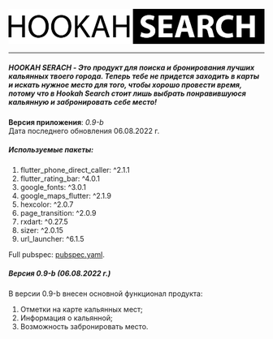 ![Hookah Search logo](https://github.com/bahmN/HookahSearch/blob/main/assets/images/logoHS.png)
***
##### HOOKAH SERACH - Это продукт для поиска и бронирования лучших кальянных твоего города. Теперь тебе не придется заходить в карты и искать нужное место для того, чтобы хорошо провести время, потому что в Hookah Search стоит лишь выбрать понравившуюся кальянную и забронировать себе место!


**Версия приложения**: *0.9-b*  
Дата последнего обновления 06.08.2022 г.

##### Используемые пакеты:  
1.  flutter_phone_direct_caller: ^2.1.1
2.  flutter_rating_bar: ^4.0.1
3.  google_fonts: ^3.0.1
4.  google_maps_flutter: ^2.1.9
5.  hexcolor: ^2.0.7
6.  page_transition: ^2.0.9
7.  rxdart: ^0.27.5
8.  sizer: ^2.0.15
9.  url_launcher: ^6.1.5  

Full pubspec: [pubspec.yaml](https://github.com/bahmN/HookahSearch/blob/main/pubspec.yaml).

##### Версия 0.9-b (06.08.2022 г.)  
В версии 0.9-b внесен основной функционал продукта:
1. Отметки на карте кальянных мест;
2. Информация о кальянной;
3. Возможность забронировать место.
